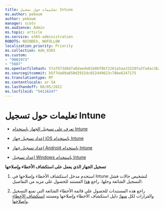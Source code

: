 ```yaml
---
title: تعليمات حول تسجيل Intune
ms.author: pebaum
author: pebaum
manager: scotv
ms.audience: Admin
ms.topic: article
ms.service: o365-administration
ROBOTS: NOINDEX, NOFOLLOW
localization_priority: Priority
ms.collection: Adm_O365
ms.custom:
- "9002973"
- "5687"
ms.openlocfilehash: 57a7973d8d7a8daede01b86f8bf2261a5aa33328fa3fa4ac3b2e0a8967ee964b
ms.sourcegitcommit: b5f7da89a650d2915dc652449623c78be6247175
ms.translationtype: MT
ms.contentlocale: ar-SA
ms.lasthandoff: 08/05/2021
ms.locfileid: "54116247"
---
```

# <a name="help-with-intune-enrollment"></a>تعليمات حول تسجيل Intune


- [تعرف على تسجيل الجهاز باستخدام Intune](https://docs.microsoft.com/intune/device-enrollment)

- [إعداد تسجيل جهاز iOS باستخدام Intune](https://docs.microsoft.com/intune/ios-enroll)

- [إعداد تسجيل جهاز Android باستخدام Intune](https://docs.microsoft.com/intune/android-enroll)

- [إعداد تسجيل Windows باستخدام Intune](https://docs.microsoft.com/intune/windows-enroll)

**تسجيل الجهاز الذي يعمل على استكشاف الأخطاء وإصلاحها**

1. استخدم مدخل استكشاف الأخطاء وإصلاحها في Intune لتشخيص حالات فشل التسجيل الشائعة وحلها. راجع [هذا](https://docs.microsoft.com/intune/help-desk-operators) المستند للحصول على مزيد من التفاصيل.

2. راجع هذه المستندات للحصول على قائمة الأخطاء الشائعة التي تمنع التسجيل والقرارات لكل [منها:](https://support.microsoft.com/help/4469913/troubleshooting-windows-device-enrollment-problems-in-microsoft-intune) دليل استكشاف الأخطاء وإصلاحها ومستند [استكشاف الأخطاء وإصلاحها](https://docs.microsoft.com/intune/troubleshoot-device-enrollment-in-intune).